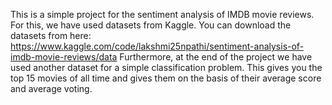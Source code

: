 This is a simple project for the sentiment analysis of IMDB movie reviews. For this, we have used datasets from Kaggle. 
You can download the datasets from here:
https://www.kaggle.com/code/lakshmi25npathi/sentiment-analysis-of-imdb-movie-reviews/data
Furthermore, at the end of the project we have used another dataset for a simple classification problem. 
This gives you the top 15 movies of all time and gives them on the basis of their average score and average voting.

